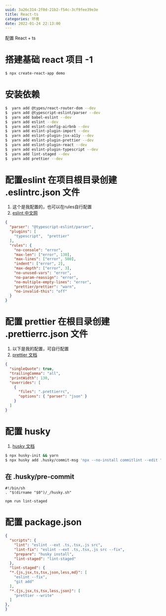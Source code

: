 ```yaml
---
uuid: 3a26c314-2f0d-21b2-f54c-3cf9fee39e3e
title: React-ts
categories: 环境
date: 2022-01-24 22:13:00
---
```

配置 React + ts

# 搭建基础 react 项目 -1

```bash
$ npx create-react-app demo
```

# 安装依赖

```bash
$  yarn add @types/react-router-dom --dev
$  yarn add @typescript-eslint/parser --dev
$  yarn add babel-eslint --dev
$  yarn add eslint --dev
$  yarn add eslint-config-airbnb --dev
$  yarn add eslint-plugin-import --dev
$  yarn add eslint-plugin-jsx-a11y --dev
$  yarn add eslint-plugin-prettier --dev
$  yarn add eslint-plugin-react --dev
$  yarn add eslint-plugin-typescript --dev
$  yarn add lint-staged --dev
$  yarn add prettier --dev
```

# 配置eslint 在项目根目录创建 .eslintrc.json 文件

1. 这个是我配置的，也可以在rules自行配置
2. [eslint 中文网](https://eslint.bootcss.com/docs/user-guide/configuring)

```json
{
  "parser": "@typescript-eslint/parser",
  "plugins": [
    "typescript",  "prettier"
  ],
  "rules": {
    "no-console": "error",
    "max-len": ["error", 130],
    "max-lines": ["error", 500],
    "indent": ["error", 2],
    "max-depth": ["error", 3],
    "no-unused-vars": "error",
    "no-param-reassign": "error",
    "no-multiple-empty-lines": "error",
    "prettier/prettier": "warn",
    "no-invalid-this": "off"
  }
}
```

# 配置 prettier 在根目录创建 .prettierrc.json 文件

1. 以下是我的配置，可自行配置
2. [prettier 文档](https://prettier.io/docs/en/api.html)

```json
{
  "singleQuote": true,
  "trailingComma": "all",
  "printWidth": 130,
  "overrides": [
    {
      "files": ".prettierrc",
      "options": { "parser": "json" }
    }
  ]
}
```
# 配置 husky

1. [husky 文档](https://typicode.github.io/husky/#/)
```bash
$ npx husky-init && yarn
$ npx husky add .husky/commit-msg 'npx --no-install commitlint --edit "$1"'
```

## 在 .husky/pre-commit

```text
#!/bin/sh
. "$(dirname "$0")/_/husky.sh"

npm run lint-staged
```

# 配置 package.json

```json
{
  "scripts": {
    "lint": "eslint --ext .ts,.tsx,.js src",
    "lint-fix": "eslint --ext .ts,.tsx,.js src --fix",
    "prepare": "husky install",
    "lint-staged": "lint-staged"
  },
  "lint-staged": {
  "*.{js,jsx,ts,tsx,json,less,md}": [
    "eslint --fix",
    "git add"
  ],
  "*.{js,jsx,ts,tsx,less,json}": [
    "prettier --write"
  ]
},
}
```